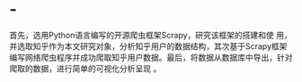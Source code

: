 # -
首先，选用Python语言编写的开源爬虫框架Scrapy，研究该框架的搭建和使 用，并选取知乎作为本文研究对象，分析知乎用户的数据结构，其次基于Scrapy框架编写网络爬虫程序并成功爬取知乎用户数据。最后，将数据从数据库中导出，针对爬取的数据，进行简单的可视化分析呈现 。
